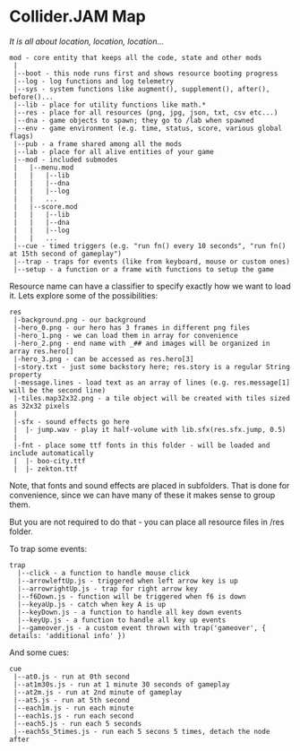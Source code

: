 Collider.JAM Map
================

_It is all about location, location, location..._

```
mod - core entity that keeps all the code, state and other mods
 |
 |--boot - this node runs first and shows resource booting progress
 |--log - log functions and log telemetry
 |--sys - system functions like augment(), supplement(), after(), before()...
 |--lib - place for utility functions like math.*
 |--res - place for all resources (png, jpg, json, txt, csv etc...)
 |--dna - game objects to spawn; they go to /lab when spawned
 |--env - game environment (e.g. time, status, score, various global flags)
 |--pub - a frame shared among all the mods
 |--lab - place for all alive entities of your game
 |--mod - included submodes
 |   |--menu.mod
 |   |   |--lib
 |   |   |--dna
 |   |   |--log
 |   |   ...
 |   |--score.mod
 |   |   |--lib
 |   |   |--dna
 |   |   |--log
 |   |   ...
 |--cue - timed triggers (e.g. "run fn() every 10 seconds", "run fn() at 15th second of gameplay")
 |--trap - traps for events (like from keyboard, mouse or custom ones)
 |--setup - a function or a frame with functions to setup the game
```

Resource name can have a classifier to specify exactly how we want to load it.
Lets explore some of the possibilities:
```
res
 |-background.png - our background
 |-hero_0.png - our hero has 3 frames in different png files
 |-hero_1.png - we can load them in array for convenience
 |-hero_2.png - end name with _## and images will be organized in array res.hero[]
 |-hero_3.png - can be accessed as res.hero[3]
 |-story.txt - just some backstory here; res.story is a regular String property
 |-message.lines - load text as an array of lines (e.g. res.message[1] will be the second line)
 |-tiles.map32x32.png - a tile object will be created with tiles sized as 32x32 pixels
 |
 |-sfx - sound effects go here
 |  |- jump.wav - play it half-volume with lib.sfx(res.sfx.jump, 0.5)
 |
 |-fnt - place some ttf fonts in this folder - will be loaded and include automatically
 |  |- boo-city.ttf
 |  |- zekton.ttf

```
Note, that fonts and sound effects are placed in subfolders.
That is done for convenience, since we can have many of these
it makes sense to group them.

But you are not required to do that - you can place all
resource files in /res folder.

To trap some events:
```
trap
  |--click - a function to handle mouse click
  |--arrowleftUp.js - triggered when left arrow key is up
  |--arrowrightUp.js - trap for right arrow key
  |--f6Down.js - function will be triggered when f6 is down
  |--keyaUp.js - catch when key A is up
  |--keyDown.js - a function to handle all key down events
  |--keyUp.js - a function to handle all key up events
  |--gameover.js - a custom event thrown with trap('gameover', { details: 'additional info' })
```

And some cues:
```
cue
 |--at0.js - run at 0th second 
 |--at1m30s.js - run at 1 minute 30 seconds of gameplay
 |--at2m.js - run at 2nd minute of gameplay
 |--at5.js - run at 5th second
 |--each1m.js - run each minute
 |--each1s.js - run each second
 |--each5.js - run each 5 seconds
 |--each5s_5times.js - run each 5 secons 5 times, detach the node after
```
